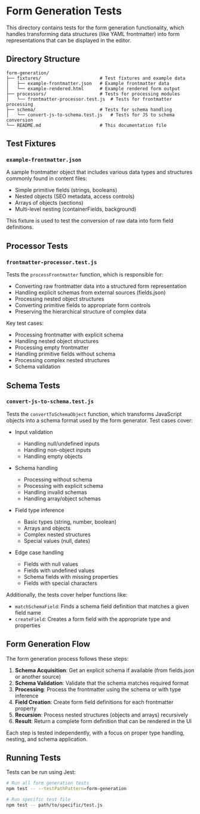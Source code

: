 # Form Generation Tests

This directory contains tests for the form generation functionality, which handles transforming data structures (like YAML frontmatter) into form representations that can be displayed in the editor.

## Directory Structure

```
form-generation/
├── fixtures/                      # Test fixtures and example data
│   ├── example-frontmatter.json   # Example frontmatter data
│   └── example-rendered.html      # Example rendered form output
├── processors/                    # Tests for processing modules
│   └── frontmatter-processor.test.js  # Tests for frontmatter processing
├── schema/                        # Tests for schema handling
│   └── convert-js-to-schema.test.js   # Tests for JS to schema conversion
└── README.md                      # This documentation file
```

## Test Fixtures

### `example-frontmatter.json`

A sample frontmatter object that includes various data types and structures commonly found in content files:

- Simple primitive fields (strings, booleans)
- Nested objects (SEO metadata, access controls)
- Arrays of objects (sections)
- Multi-level nesting (containerFields, background)

This fixture is used to test the conversion of raw data into form field definitions.

## Processor Tests

### `frontmatter-processor.test.js`

Tests the `processFrontmatter` function, which is responsible for:

- Converting raw frontmatter data into a structured form representation
- Handling explicit schemas from external sources (fields.json)
- Processing nested object structures
- Converting primitive fields to appropriate form controls
- Preserving the hierarchical structure of complex data

Key test cases:
- Processing frontmatter with explicit schema
- Handling nested object structures
- Processing empty frontmatter
- Handling primitive fields without schema
- Processing complex nested structures
- Schema validation

## Schema Tests

### `convert-js-to-schema.test.js`

Tests the `convertToSchemaObject` function, which transforms JavaScript objects into a schema format used by the form generator. Test cases cover:

- Input validation
  - Handling null/undefined inputs
  - Handling non-object inputs
  - Handling empty objects

- Schema handling
  - Processing without schema
  - Processing with explicit schema
  - Handling invalid schemas
  - Handling array/object schemas

- Field type inference
  - Basic types (string, number, boolean)
  - Arrays and objects
  - Complex nested structures
  - Special values (null, dates)

- Edge case handling
  - Fields with null values
  - Fields with undefined values
  - Schema fields with missing properties
  - Fields with special characters

Additionally, the tests cover helper functions like:
- `matchSchemaField`: Finds a schema field definition that matches a given field name
- `createField`: Creates a form field with the appropriate type and properties

## Form Generation Flow

The form generation process follows these steps:

1. **Schema Acquisition**: Get an explicit schema if available (from fields.json or another source)
2. **Schema Validation**: Validate that the schema matches required format
3. **Processing**: Process the frontmatter using the schema or with type inference
4. **Field Creation**: Create form field definitions for each frontmatter property
5. **Recursion**: Process nested structures (objects and arrays) recursively
6. **Result**: Return a complete form definition that can be rendered in the UI

Each step is tested independently, with a focus on proper type handling, nesting, and schema application.

## Running Tests

Tests can be run using Jest:

```bash
# Run all form generation tests
npm test -- --testPathPattern=form-generation

# Run specific test file
npm test -- path/to/specific/test.js
```